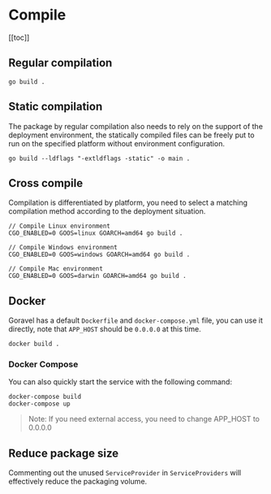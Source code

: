 # Compile

[[toc]]

## Regular compilation

```
go build .
```

## Static compilation

The package by regular compilation also needs to rely on the support of the deployment environment, the statically compiled files can be freely put to run on the specified platform without environment configuration.

```
go build --ldflags "-extldflags -static" -o main .
```

## Cross compile

Compilation is differentiated by platform, you need to select a matching compilation method according to the deployment situation.

```
// Compile Linux environment
CGO_ENABLED=0 GOOS=linux GOARCH=amd64 go build .

// Compile Windows environment
CGO_ENABLED=0 GOOS=windows GOARCH=amd64 go build .

// Compile Mac environment
CGO_ENABLED=0 GOOS=darwin GOARCH=amd64 go build .
```

## Docker

Goravel has a default `Dockerfile` and `docker-compose.yml` file, you can use it directly, note that `APP_HOST` should be `0.0.0.0` at this time.

```
docker build .
```

### Docker Compose

You can also quickly start the service with the following command:

```
docker-compose build
docker-compose up
```

> Note: If you need external access, you need to change APP_HOST to 0.0.0.0

## Reduce package size

Commenting out the unused `ServiceProvider` in `ServiceProviders` will effectively reduce the packaging volume.

<CommentService/>